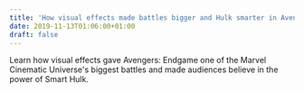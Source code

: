 ```yaml
---
title: 'How visual effects made battles bigger and Hulk smarter in Avengers: Endgame'
date: 2019-11-13T01:06:00+01:00
draft: false
---
```


Learn how visual effects gave Avengers: Endgame one of the Marvel Cinematic Universe's biggest battles and made audiences believe in the power of Smart Hulk.